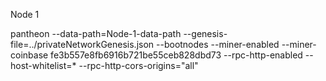 Node 1


 pantheon --data-path=Node-1-data-path --genesis-file=../privateNetworkGenesis.json --bootnodes --miner-enabled --miner-coinbase fe3b557e8fb6916b721be55ceb828dbd73 --rpc-http-enabled --host-whitelist=* --rpc-http-cors-origins="all"
